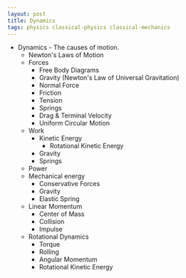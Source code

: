 ```yaml
---
layout: post
title: Dynamics
tags: physics classical-physics classical-mechanics
---
```

- Dynamics - The causes of motion.
  - Newton's Laws of Motion
  - Forces
    - Free Body Diagrams
    - Gravity (Newton's Law of Universal Gravitation)
    - Normal Force
    - Friction
    - Tension
    - Springs
    - Drag & Terminal Velocity
    - Uniform Circular Motion
  - Work
    - Kinetic Energy
      - Rotational Kinetic Energy
    - Gravity
    - Springs
  - Power
  - Mechanical energy
    - Conservative Forces
    - Gravity
    - Elastic Spring
  - Linear Momentum
    - Center of Mass
    - Collision
    - Impulse
  - Rotational Dynamics
    - Torque
    - Rolling
    - Angular Momentum
    - Rotational Kinetic Energy

